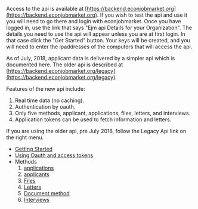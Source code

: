 Access to the api is available at [https://backend.econjobmarket.org](https://backend.econjobmarket.org).  If you wish to test the api and use it you will need to go there and login with econjobmarket.  Once you have logged in, use the link that says "Ejm api Details for your Organization".  The details you need to use the api will appear unless you are at first login.  In that case click the "Get Started" button.  Your keys will be created, and you will need to enter the ipaddresses of the computers that will access the api.

As of July, 2018, applicant data is delivered by a simpler api which is documented here.  The older api is described at [https://backend.econjobmarket.org/legacy](https://backend.econjobmarket.org/legacy).

Features of the new api include:

1. Real time data (no caching).
2. Authentication by oauth.
3. Only five methods, applicant, applications, files, letters, and interviews.
4. Application tokens can be used to fetch information and letters.

If you are using the older api, pre July 2018, follow the Legacy Api link on the right menu.  

- [Getting Started](Getting-Started.1.md)
- [Using Oauth and access tokens](Authentication-and-Access-Tokens.2.md)
- Methods
  1. [applications](Application-Method.3.md)
  2. [applicants](Applicant-Method.4.md)
  3. [Files](Files-Method.5.md)
  4. [Letters](Recommendation-Letters.6.md)
  6. [Document method](Document-Method.7.md)
  5. [Interviews](Interviews.8.md)
